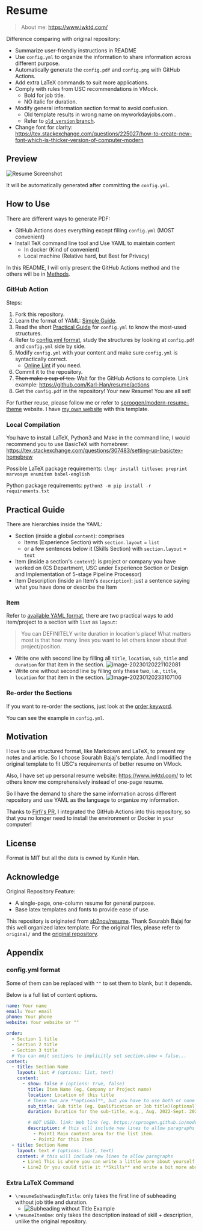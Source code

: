 # Resume

> About me: <https://www.iwktd.com/>

Difference comparing with original repository:

* Summarize user-friendly instructions in README
* Use `config.yml` to organize the information to share information across different purpose.
* Automatically generate the `config.pdf` and `config.png` with GitHub Actions.
* Add extra LaTeX commands to suit more applications.
* Comply with rules from USC recommendations in VMock.
    * Bold for job title.
    * NO italic for duration.
* Modify general information section format to avoid confusion.
    * Old template results in wrong name on myworkdayjobs.com .
    * Refer to [`old_version` branch](https://github.com/Karl-Han/resume/tree/old_template).
* Change font for clarity: <https://tex.stackexchange.com/questions/225027/how-to-create-new-font-which-is-thicker-version-of-computer-modern>

## Preview

![Resume Screenshot](./config.png)

It will be automatically generated after committing the `config.yml`.

## How to Use

There are different ways to generate PDF:

* GitHub Actions does everything except filling `config.yml` (MOST convenient)
* Install TeX command line tool and Use YAML to maintain content
    * In docker (Kind of convenient)
    * Local machine (Relative hard, but Best for Privacy)

In this README, I will only present the GitHub Actions method and the others will be in [Methods](./docs/methods.md).

### GitHub Action

Steps:

1. Fork this repository.
2. Learn the format of YAML: [Simple Guide](https://www.cloudbees.com/blog/yaml-tutorial-everything-you-need-get-started).
3. Read the short [Practical Guide](#practical-guide) for `config.yml` to know the most-used structures.
4. Refer to [config.yml format](#configyml-format), study the structures by looking at `config.pdf` and `config.yml` side by side.
5. Modify `config.yml` with your content and make sure `config.yml` is syntactically correct.
    * [Online Lint](https://www.yamllint.com/) if you need.
6. Commit it to the repository.
7. ~~Then make a cup of tea.~~ Wait for the GitHub Actions to complete. Link example: <https://github.com/Karl-Han/resume/actions>
8. Get the `config.pdf` in the repository! Your new Resume! You are all set!

For further reuse, please follow me or refer to [sproogen/modern-resume-theme](https://github.com/sproogen/modern-resume-theme) website. I have [my own website](https://www.iwktd.com/) with this template.

### Local Compilation

You have to install LaTeX, Python3 and Make in the command line, I would recommend you to use BasicTeX with homebrew: <https://tex.stackexchange.com/questions/307483/setting-up-basictex-homebrew>

Possible LaTeX package requirements: `tlmgr install titlesec preprint marvosym enumitem babel-english`

Python package requirements: `python3 -m pip install -r requirements.txt`

## Practical Guide

There are hierarchies inside the YAML:

* Section (inside a global `content`): comprises
    * Items (Experience Section) with `section.layout` = `list`
    * or a few sentences below it (Skills Section) with `section.layout` = `text`
* Item (inside a section's `content`): is project or company you have worked on (CS Department, USC under Experience Section or Design and Implementation of 5-stage Pipeline Processor)
* Item Description (inside an Item's `description`): just a sentence saying what you have done or describe the Item

### Item

Refer to [available YAML format](#configyml-format), there are two practical ways to add item/project to a section with `list` as `layout`:

> You can DEFINITELY write duration in location's place! What matters most is that how many lines you want to let others know about that project/position.

* Write one with second line by filling all `title`, `location`, `sub_title` and `duration` for that item in the section. ![image-20230120221102081](assets/image-20230120221102081.png)
* Write one without second line by filling only these two, i.e., `title`, `location` for that item in the section. ![Image-20230120233107106](assets/image-20230120233107106.png)

### Re-order the Sections

If you want to re-order the sections, just look at the [order keyword](#configyml-format).

You can see the example in `config.yml`.

## Motivation

I love to use structured format, like Markdown and LaTeX, to present my notes and article. So I choose Sourabh Bajaj's template. And I modified the original template to fit USC's requirements of better resume on VMock.

Also, I have set up personal resume website: <https://www.iwktd.com/> to let others know me comprehensively instead of one-page resume.

So I have the demand to share the same information across different repository and use YAML as the language to organize my information.

Thanks to [Firfi's PR](https://github.com/sb2nov/resume/pull/46), I integrated the GitHub Actions into this repository, so that you no longer need to install the environment or Docker in your computer!

## License

Format is MIT but all the data is owned by Kunlin Han.

## Acknowledge

Original Repository Feature:

* A single-page, one-column resume for general purpose.
* Base latex templates and fonts to provide ease of use.

This repository is originated from [sb2nov/resume](https://github.com/sb2nov/resume). Thank Sourabh Bajaj for this well organized latex template. For the original files, please refer to `original/` and the [original repository](https://github.com/sb2nov/resume).

## Appendix

### config.yml format

Some of them can be replaced with `""` to set them to blank, but it depends.

Below is a full list of content options.

```yml
name: Your name
email: Your email
phone: Your phone
website: Your website or ""

order:
  - Section 1 title
  - Section 2 title
  - Section 3 title
  # You can omit sections to implicitly set section.show = false...
content:
  - title: Section Name
    layout: list # (options: list, text)
    content:
      - show: false # (options: true, false)
        title: Item Name (eg. Company or Project name)
        location: Location of this title
        # These two are **optional**, but you have to use both or none
        sub_title: Sub title (eg. Qualification or Job title)(optional)
        duration: Duration for the sub-title, e.g., Aug. 2022-Sept. 2023

        # NOT USED. link: Web link (eg. https://sproogen.github.io/modern-resume-theme)(optional)
        description: # this will include new lines to allow paragraphs
          - Point1 Main content area for the list item.
          - Point2 for this Item
  - title: Section Name
    layout: text # (options: list, text)
    content: # this will include new lines to allow paragraphs
      - Line1 This is where you can write a little more about yourself. You could title this section **Interests** and include some of your other interests.
      - Line2 Or you could title it **Skills** and write a bit more about things that make you more desirable, like *leadership* or *teamwork*
```

### Extra LaTeX Command

* `\resumeSubheadingNoTitle`: only takes the first line of subheading without job title and duration.
    * ![Subheading without Title Example](assets/image-20230120153516398.png)
* `\resumeItemOne`: only takes the description instead of skill + description, unlike the original repository.
